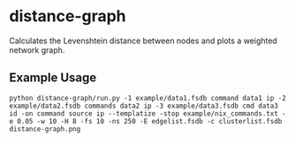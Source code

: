 # distance-graph

Calculates the Levenshtein distance between nodes and plots a weighted network graph.

## Example Usage
`python distance-graph/run.py -1 example/data1.fsdb command data1 ip -2 example/data2.fsdb commands data2 ip -3 example/data3.fsdb cmd data3 id -on command source ip --templatize -stop example/nix_commands.txt -e 0.05 -w 10 -H 8 -fs 10 -ns 250 -E edgelist.fsdb -c clusterlist.fsdb distance-graph.png`
